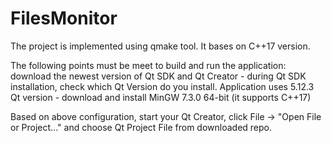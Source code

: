 # FilesMonitor

The project is implemented using qmake tool. It bases on C++17 version.

The following points must be meet to build and run the application:</br>
download the newest version of Qt SDK and Qt Creator
    - during Qt SDK installation, check which Qt Version do you install. Application uses 5.12.3 Qt version
    - download and install MinGW 7.3.0 64-bit (it supports C++17)

Based on above configuration, start your Qt Creator, click File -> "Open File or Project..." and choose Qt Project File from downloaded repo. 

